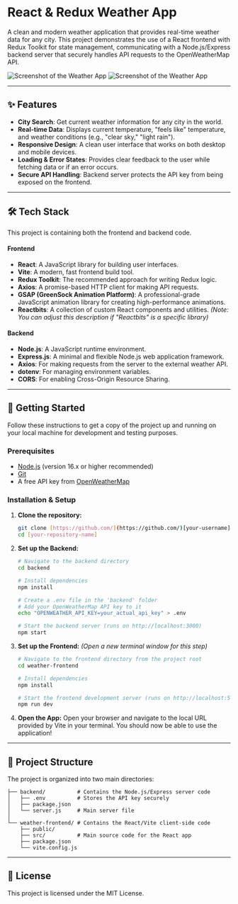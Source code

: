 # React & Redux Weather App

A clean and modern weather application that provides real-time weather data for any city. This project demonstrates the use of a React frontend with Redux Toolkit for state management, communicating with a Node.js/Express backend server that securely handles API requests to the OpenWeatherMap API.

![Screenshot of the Weather App](https://github.com/user-attachments/assets/6f8f6479-80e7-4d40-951d-0609bf79eff1)
![Screenshot of the Weather App](https://github.com/user-attachments/assets/8c99d657-b61b-42d9-ba80-051632be6e10)

---

## ✨ Features

-   **City Search**: Get current weather information for any city in the world.
-   **Real-time Data**: Displays current temperature, "feels like" temperature, and weather conditions (e.g., "clear sky," "light rain").
-   **Responsive Design**: A clean user interface that works on both desktop and mobile devices.
-   **Loading & Error States**: Provides clear feedback to the user while fetching data or if an error occurs.
-   **Secure API Handling**: Backend server protects the API key from being exposed on the frontend.

---

## 🛠️ Tech Stack

This project is containing both the frontend and backend code.

#### **Frontend**
-   **React**: A JavaScript library for building user interfaces.
-   **Vite**: A modern, fast frontend build tool.
-   **Redux Toolkit**: The recommended approach for writing Redux logic.
-   **Axios**: A promise-based HTTP client for making API requests.
-   **GSAP (GreenSock Animation Platform)**: A professional-grade JavaScript animation library for creating high-performance animations.
-   **Reactbits**: A collection of custom React components and utilities. *(Note: You can adjust this description if "Reactbits" is a specific library)*

#### **Backend**
-   **Node.js**: A JavaScript runtime environment.
-   **Express.js**: A minimal and flexible Node.js web application framework.
-   **Axios**: For making requests from the server to the external weather API.
-   **dotenv**: For managing environment variables.
-   **CORS**: For enabling Cross-Origin Resource Sharing.

---

## 🚀 Getting Started

Follow these instructions to get a copy of the project up and running on your local machine for development and testing purposes.

### Prerequisites

-   [Node.js](https://nodejs.org/en/download/) (version 16.x or higher recommended)
-   [Git](https://git-scm.com/downloads)
-   A free API key from [OpenWeatherMap](https://openweathermap.org/api)

### Installation & Setup

1.  **Clone the repository:**
    ```sh
    git clone [https://github.com/](https://github.com/)[your-username]/[your-repository-name].git
    cd [your-repository-name]
    ```

2.  **Set up the Backend:**
    ```sh
    # Navigate to the backend directory
    cd backend

    # Install dependencies
    npm install

    # Create a .env file in the 'backend' folder
    # Add your OpenWeatherMap API key to it
    echo "OPENWEATHER_API_KEY=your_actual_api_key" > .env

    # Start the backend server (runs on http://localhost:3000)
    npm start
    ```

3.  **Set up the Frontend:**
    *(Open a new terminal window for this step)*
    ```sh
    # Navigate to the frontend directory from the project root
    cd weather-frontend

    # Install dependencies
    npm install

    # Start the frontend development server (runs on http://localhost:5173 or similar)
    npm run dev
    ```

4.  **Open the App:**
    Open your browser and navigate to the local URL provided by Vite in your terminal. You should now be able to use the application!

---

## 📂 Project Structure

The project is organized into two main directories:

```
├── backend/          # Contains the Node.js/Express server code
│   ├── .env          # Stores the API key securely
│   ├── package.json
│   └── server.js     # Main server file
│
└── weather-frontend/ # Contains the React/Vite client-side code
    ├── public/
    ├── src/          # Main source code for the React app
    ├── package.json
    └── vite.config.js
```


---

## 📄 License

This project is licensed under the MIT License.
